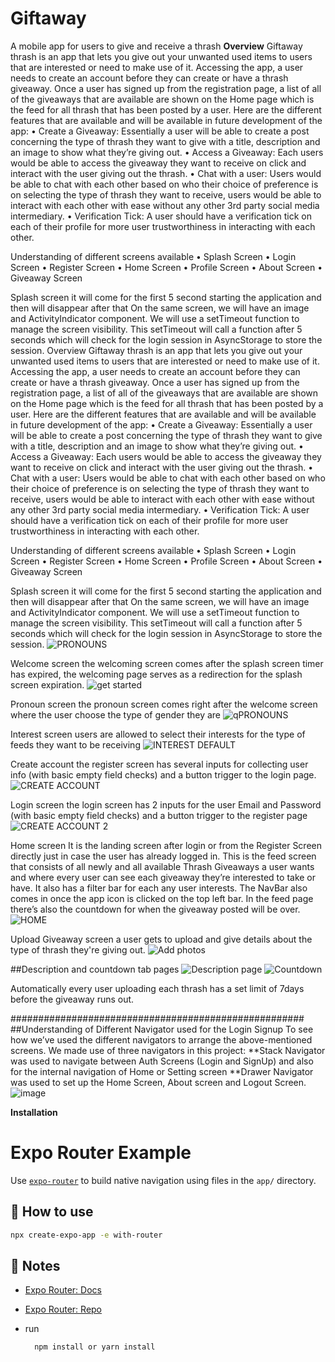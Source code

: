 # Giftaway
A mobile app for users to give and receive a thrash
<b>Overview</b>
Giftaway thrash is an app that lets you give out your unwanted used items to users that are interested or need to make use of it.
Accessing the app, a user needs to create an account before they can create or have a thrash giveaway. Once a user has signed up from the registration page, a list of all of the giveaways that are available are shown on the Home page which is the feed for all thrash that has been posted by a user.
Here are the different features that are available and will be available in future development of the app:
•	Create a Giveaway: Essentially a user will be able to create a post concerning the type of thrash they want to give with a title, description and an image to show what they’re giving out.
•	Access a Giveaway: Each users would be able to access the giveaway they want to receive on click and interact with the user giving out the thrash. 
•	Chat with a user: Users would be able to chat with each other based on who their choice of preference is on selecting the type of thrash they want to receive, users would be able to interact with each other with ease without any other 3rd party social media intermediary. 
•	Verification Tick: A user should have a verification tick on each of their profile for more user trustworthiness in interacting with each other.
 
Understanding of different screens available
•	Splash Screen
•	Login Screen
•	Register Screen
•	Home Screen
•	Profile Screen
•	About Screen
•	Giveaway Screen




Splash screen it will come for the first 5 second starting the application and then will disappear after that On the same screen, we will have an image and ActivityIndicator component. We will use a setTimeout function to manage the screen visibility. This setTimeout will call a function after 5 seconds which will check for the login session in AsyncStorage to store the session.
Overview
Giftaway thrash is an app that lets you give out your unwanted used items to users that are interested or need to make use of it.
Accessing the app, a user needs to create an account before they can create or have a thrash giveaway. Once a user has signed up from the registration page, a list of all of the giveaways that are available are shown on the Home page which is the feed for all thrash that has been posted by a user.
Here are the different features that are available and will be available in future development of the app:
•	Create a Giveaway: Essentially a user will be able to create a post concerning the type of thrash they want to give with a title, description and an image to show what they’re giving out.
•	Access a Giveaway: Each users would be able to access the giveaway they want to receive on click and interact with the user giving out the thrash. 
•	Chat with a user: Users would be able to chat with each other based on who their choice of preference is on selecting the type of thrash they want to receive, users would be able to interact with each other with ease without any other 3rd party social media intermediary. 
•	Verification Tick: A user should have a verification tick on each of their profile for more user trustworthiness in interacting with each other.
 
Understanding of different screens available
•	Splash Screen
•	Login Screen
•	Register Screen
•	Home Screen
•	Profile Screen
•	About Screen
•	Giveaway Screen




Splash screen it will come for the first 5 second starting the application and then will disappear after that On the same screen, we will have an image and ActivityIndicator component. We will use a setTimeout function to manage the screen visibility. This setTimeout will call a function after 5 seconds which will check for the login session in AsyncStorage to store the session.
![PRONOUNS](https://github.com/martins0023/Giftaway/assets/69491293/8e37397d-28d3-44d3-bc7b-932e72e994df)


Welcome screen the welcoming screen comes after the splash  screen timer has expired, the welcoming page serves as a redirection for the splash screen expiration. 
![get started](https://github.com/martins0023/Giftaway/assets/69491293/fcf22fb4-0da8-4178-9571-d57a2f0ca801)

Pronoun screen the pronoun screen comes right after the welcome screen where the user choose the type of gender they are
![qPRONOUNS](https://github.com/martins0023/Giftaway/assets/69491293/de277e76-6241-4f04-b2f5-0e1067fc7d87)

Interest screen users are allowed to select their interests for the type of feeds they want to be receiving
![INTEREST DEFAULT](https://github.com/martins0023/Giftaway/assets/69491293/9510c433-138e-4254-ae7e-7e65a32ef8e2)

Create account the register screen has several inputs for collecting user info (with basic empty field checks) and a button trigger to the login page.
![CREATE ACCOUNT](https://github.com/martins0023/Giftaway/assets/69491293/3f223583-0e77-4fad-8151-e33581119183)

Login screen the login screen has 2 inputs for the user Email and Password (with basic empty field checks) and a button trigger to the register page
![CREATE ACCOUNT 2](https://github.com/martins0023/Giftaway/assets/69491293/db1c457f-a863-4f93-913c-a78f0e5518a2)

Home screen It is the landing screen after login or from the Register Screen directly just in case the user has already logged in. This is the feed screen that consists of all newly and all available Thrash Giveaways a user wants and where every user can see each giveaway they’re interested to take or have.  It also has a filter bar for each any user interests. The NavBar also comes in once the app icon is clicked on the top left bar. In the feed page there’s also the countdown for when the giveaway posted will be over.
![HOME](https://github.com/martins0023/Giftaway/assets/69491293/f849c38a-8a00-4549-a029-bd900d0c1cce)

Upload Giveaway screen a user gets to upload and give details about the type of thrash they're giving out.
![Add photos](https://github.com/martins0023/Giftaway/assets/69491293/b979d8d4-12a5-4388-b07e-12e1ef749eff)

##Description and countdown tab pages
![Description page](https://github.com/martins0023/Giftaway/assets/69491293/c9ea7f5d-3497-4d5e-9968-1329d3a74387)
![Countdown](https://github.com/martins0023/Giftaway/assets/69491293/a63037fb-6197-4b96-b9eb-eadba7a8f64a)

Automatically every user uploading each thrash has a set limit of 7days before the giveaway runs out.

#####################################################
##Understanding of Different Navigator used for the Login Signup
To see how we’ve used the different navigators to arrange the above-mentioned screens. We made use of three navigators in this project:
**Stack Navigator was used to navigate between Auth Screens (Login and SignUp) and also for the internal navigation of Home or Setting screen
**Drawer Navigator was used to set up the Home Screen, About screen and Logout Screen.
![image](https://github.com/martins0023/Giftaway/assets/69491293/9a0edec6-2205-4bc3-b42c-25e58d712f82)

**Installation**
# Expo Router Example

Use [`expo-router`](https://expo.github.io/router) to build native navigation using files in the `app/` directory.

## 🚀 How to use

```sh
npx create-expo-app -e with-router
```

## 📝 Notes

- [Expo Router: Docs](https://expo.github.io/router)
- [Expo Router: Repo](https://github.com/expo/router)

 - run
   ```
     npm install or yarn install
   ```





